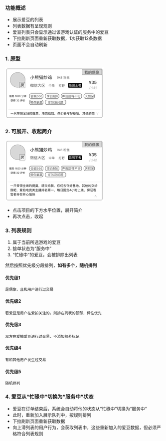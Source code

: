 ### 功能概述
* 展示爱豆的列表
* 列表数据有呈现规则
* 爱豆列表只会显示通过该游戏认证的服务中的爱豆
* 下拉刷新页面重新获取数据，1次获取12条数据
* 页面不会自动刷新


### 1. 原型
![](img/模块-爱豆列表-单个项目.jpg)

### 2. 可展开、收起简介
![](img/模块-爱豆列表-单个项目-展开.jpg)

* 点击项目的下方水平位置，展开简介
* 再次点击，收起

### 3. 列表规则

1. 属于当前所选游戏的爱豆
2. 接单状态为“服务中”
3. “忙碌中”的爱豆，会被排除出列表

然后按照优先级分段排列，**如有多个，随机排列**

#### 优先级1
	是偶像，且和用户进行过交易

#### 优先级2
	若爱豆是用户在爱拍关注的，则排在列表的顶部，异性优先
#### 优先级3
	双方在爱拍爱豆进行过交易，不添加额外标记
#### 优先级4
	有和其他用户发生过交易
#### 优先级5
	随机排列

### 4. 爱豆从“忙碌中”切换为“服务中”状态
* 爱豆在订单结束后，系统会自动将他的状态从“忙碌中”切换为“服务中“ 
* 此时，重新加入展示队列中，按规则排列
* 下拉刷新页面重新获取数据
* 向上滑列表的用户行为，会获取列表中，这些重新加入的爱豆数据，但必须严格符合列表规则
